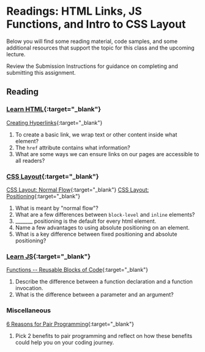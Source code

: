 # Readings: HTML Links, JS Functions, and Intro to CSS Layout

Below you will find some reading material, code samples, and some additional resources that support the topic for this class and the upcoming lecture.

Review the Submission Instructions for guidance on completing and submitting this assignment.

## Reading

### [Learn HTML](https://developer.mozilla.org/en-US/docs/Learn/HTML){:target="_blank"}

[Creating Hyperlinks](https://developer.mozilla.org/en-US/docs/Learn/HTML/Introduction_to_HTML/Creating_hyperlinks){:target="_blank"}

1. To create a basic link, we wrap text or other content inside what element?
1. The `href` attribute contains what information?
1. What are some ways we can ensure links on our pages are accessible to all readers?

### [CSS Layout](https://developer.mozilla.org/en-US/docs/Learn/CSS/CSS_layout){:target="_blank"}

[CSS Layout: Normal Flow](https://developer.mozilla.org/en-US/docs/Learn/CSS/CSS_layout/Normal_Flow){:target="_blank"}
[CSS Layout: Positioning](https://developer.mozilla.org/en-US/docs/Learn/CSS/CSS_layout/Positioning){:target="_blank"}

1. What is meant by "normal flow"?
1. What are a few differences between `block-level` and `inline` elements?
1. _______ positioning is the default for every html element.
1. Name a few advantages to using absolute positioning on an element.
1. What is a key difference between fixed positioning and absolute positioning?

### [Learn JS](https://developer.mozilla.org/en-US/docs/Learn/JavaScript){:target="_blank"}

[Functions -- Reusable Blocks of Code](https://developer.mozilla.org/en-US/docs/Learn/JavaScript/Building_blocks/Functions){:target="_blank"}

1. Describe the difference between a function declaration and a function invocation.
1. What is the difference between a parameter and an argument?

### Miscellaneous

[6 Reasons for Pair Programming](https://www.codefellows.org/blog/6-reasons-for-pair-programming/){:target="_blank"}

1. Pick 2 benefits to pair programming and reflect on how these benefits could help you on your coding journey.

<!--
## Additional Resources

### Videos

### Bookmark/Skim
 -->
